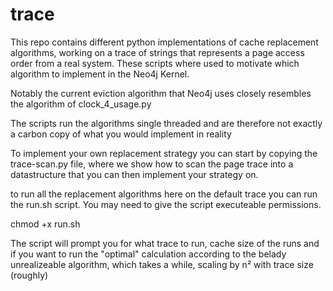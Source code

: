 # trace

This repo contains different python implementations of cache replacement algorithms, working on a trace of strings that represents a page access order from a real system.
These scripts where used to motivate which algorithm to implement in the Neo4j Kernel.

Notably the current eviction algorithm that Neo4j uses closely resembles the algorithm of clock_4_usage.py

The scripts run the algorithms single threaded and are therefore not exactly a carbon copy of what you would implement in reality

To implement your own replacement strategy you can start by copying the trace-scan.py file, where we show how to scan the page trace into a datastructure that you can then implement your strategy on.

to run all the replacement algorithms here on the default trace you can run the run.sh script. You may need to give the script executeable permissions. 

chmod +x run.sh

The script will prompt you for what trace to run, cache size of the runs and if you want to run the "optimal" calculation according to the belady unrealizeable algorithm, which takes a while, scaling by n² with trace size (roughly)